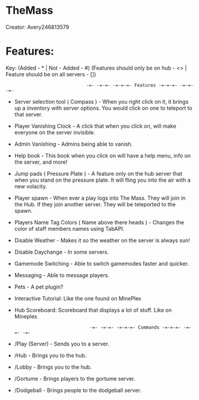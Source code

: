 TheMass
=======

Creator: Avery246813579

Features:
=======

Key:
(Added - * | Not - Added - #)
(Features should only be on hub - <> | Feature should be on all servers - [])

                                  -=- -=-=- -=-=-=- Features -=-=-=- -=-=- -=-
                                  
- Server selection tool ( Compass ) - When you right click on it, it brings up a inventory with server options. You would click on one to teleport to that server.                                  
                        
- Player Vanishing Clock - A click that when you click on, will make everyone on the server invisible.

- Admin Vanishing - Admins being able to vanish. 

- Help book - This book when you click on will have a help menu, info on the server, and more!

- Jump pads ( Pressure Plate ) - A feature only on the hub server that when you stand on the pressure plate. It will fling you into the air with a new volacity.

- Player spawn - When ever a play logs into The Mass. They will join in the Hub. If they join another server. They will be teleported to the spawn.

- Players Name Tag Colors ( Name above there heads ) - Changes the color of staff members names using TabAPI.

- Disable Weather - Makes it so the weather on the server is always sun!

- Disable Daychange - In some servers. 

- Gamemode Switching - Able to switch gamemodes faster and quicker.

- Messaging - Able to message players. 

- Pets - A pet plugin?

- Interactive Tutorial: Like the one found on MinePlex
         
- Hub Scoreboard: Scoreboard that displays a lot of stuff. Like on Mineplex.
                       
                                  -=- -=-=- -=-=-=- Commands -=-=-=- -=-=- -=-
                                  
- /Play (Server) - Sends you to a server.

- /Hub - Brings you to the hub.

- /Lobby - Brings you to the hub.
         
- /Gortume - Brings players to the gortume server.

- /Dodgeball - Brings people to the dodgeball server.
